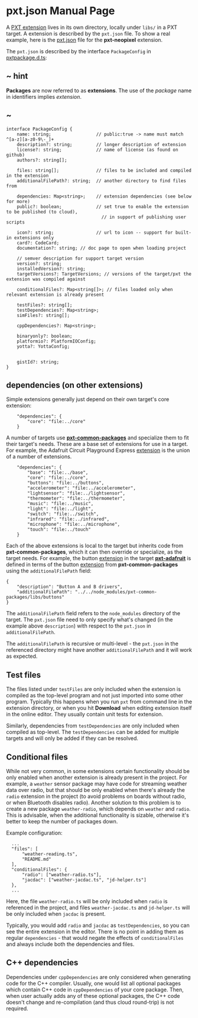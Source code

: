 # pxt.json Manual Page

A [PXT extension](/extension) lives in its own directory, locally under `libs/` in a PXT target. A extension
is described by the `pxt.json` file. To show a real example, here is the [pxt.json](https://github.com/microsoft/pxt-neopixel/blob/master/pxt.json) file for the **pxt-neopixel** extension.

The `pxt.json` is described by the interface `PackageConfig` in [pxtpackage.d.ts](https://github.com/microsoft/pxt/blob/master/localtypings/pxtpackage.d.ts#L15-L43):

## ~ hint

**Packages** are now referred to as **extensions**. The use of the _package_ name in identifiers implies _extension_.

## ~

```typescript-ignore
interface PackageConfig {
    name: string;                 // public:true -> name must match ^[a-z][a-z0-9\-_]+
    description?: string;         // longer description of extension
    license?: string;             // name of license (as found on github)
    authors?: string[];      
    
    files: string[];              // files to be included and compiled in the extension
    additionalFilePath?: string;  // another directory to find files from
    
    dependencies: Map<string>;    // extension dependencies (see below for more)
    public?: boolean;             // set true to enable the extension to be published (to cloud),
                                    // in support of publishing user scripts

    icon?: string;                // url to icon -- support for built-in extensions only
    card?: CodeCard;
    documentation?: string; // doc page to open when loading project

    // semver description for support target version
    version?: string;
    installedVersion?: string;
    targetVersions?: TargetVersions; // versions of the target/pxt the extension was compiled against

    conditionalFiles?: Map<string[]>; // files loaded only when relevant extension is already present
    
    testFiles?: string[];
    testDependencies?: Map<string>;
    simFiles?: string[];

    cppDependencies?: Map<string>;

    binaryonly?: boolean;
    platformio?: PlatformIOConfig;
    yotta?: YottaConfig;


    gistId?: string;
}
```

## dependencies (on other extensions)

Simple extensions generally just depend on their own target's core extension:
```typescript-ignore
    "dependencies": {
        "core": "file:../core"
    }
```

A number of targets use [**pxt-common-packages**][common-packages] and specialize 
them to fit their target's needs. These are a base set of extensions for use in a target. For example, the Adafruit Circuit Playground Express
[extension](https://github.com/microsoft/pxt-adafruit/blob/master/libs/circuit-playground/pxt.json) is the union of a number of extensions. 

```typescript-ignore
    "dependencies": {
        "base": "file:../base",
        "core": "file:../core",
        "buttons": "file:../buttons",
        "accelerometer": "file:../accelerometer",
        "lightsensor": "file:../lightsensor",
        "thermometer": "file:../thermometer",
        "music": "file:../music",
        "light": "file:../light",
        "switch": "file:../switch",
        "infrared": "file:../infrared",
        "microphone": "file:../microphone",
        "touch": "file:../touch"
    }
```

Each of the above extensions is local to the target but inherits code from **pxt-common-packages**, 
which it can then override or specialize, as the target needs. For example, the button [extension](https://github.com/microsoft/pxt-adafruit/blob/master/libs/buttons/pxt.json)
in the target [**pxt-adafruit**][adafruit] is defined in terms of the button [extension](https://github.com/microsoft/pxt-common-packages/blob/master/libs/buttons/pxt.json) from 
**pxt-common-packages** using the `additionalFilePath` field:
```typescript-ignore
{
    "description": "Button A and B drivers",
    "additionalFilePath": "../../node_modules/pxt-common-packages/libs/buttons"
}
```
The `additionalFilePath` field refers to the `node_modules` directory of the target.
The `pxt.json` file need to only specify what's changed (in the example above `description`)
with respect to the `pxt.json` in `additionalFilePath`.

The `additionalFilePath` is recursive or multi-level - the `pxt.json` in the referenced directory
might have another `additionalFilePath` and it will work as expected.

## Test files

The files listed under `testFiles` are only included when the extension is compiled
as the top-level program and not just imported into some other program.
Typically this happens when you run `pxt` from command line in the
extension directory, or when you hit **Download** when editing extension itself in
the online editor.
They usually contain unit tests for extension.

Similarly, dependencies from `testDependencies` are only included when compiled
as top-level. The ``testDependencies`` can be added for multiple targets
and will only be added if they can be resolved.

## Conditional files

While not very common,
in some extensions certain functionality should be only enabled when another
extension is already present in the project.
For example, a `weather` sensor package may have code for streaming weather
data over radio, but that should be only enabled when there's already the `radio`
extension in the project (to avoid problems on boards without radio, or when
Bluetooth disables radio).
Another solution to this problem is to create a new package `weather-radio`,
which depends on `weather` and `radio`.
This is advisable, when the additional functionality is sizable, otherwise
it's better to keep the number of packages down.

Example configuration:
```typescript-ignore
  ...
  "files": [
      "weather-reading.ts",
      "README.md"
  ],
  "conditionalFiles": {
      "radio": ["weather-radio.ts"],
      "jacdac": ["weather-jacdac.ts", "jd-helper.ts"]
  },
  ...
```

Here, the file `weather-radio.ts` will be only included when `radio` is referenced in
the project, and files `weather-jacdac.ts` and `jd-helper.ts` will be only included when
`jacdac` is present.

Typically, you would add `radio` and `jacdac` as `testDependencies`, so you can see
the entire extension in the editor.
There is no point in adding them as regular `dependencies` - that would negate the
effects of `conditionalFiles` and always include both the dependencies and files.

## C++ dependencies

Dependencies under `cppDependencies` are only considered when generating
code for the C++ compiler.
Usually, one would list all optional packages which contain
C++ code in `cppDependencies` of your core package.
Then, when user actually adds any of these optional packages, the
C++ code doesn't change and re-compilation (and thus cloud round-trip) is not required.

[adafruit]: https://github.com/microsoft/pxt-adafruit
[common-packages]: https://github.com/microsoft/pxt-common-packages
